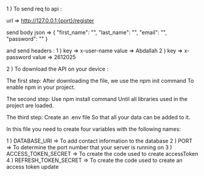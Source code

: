 1 ) To send req to api :

  url  => http://127.0.0.1:{port}/register
  
  send body json  => {
    "first_name": "",
    "last_name": "",
    "email": "",
    "password": ""
  }
  
  and send headers :
  1 ) key  => x-user-name   value =>  Abdallah
  2 ) key  => x-password  value =>  2612025

2 ) To download the API on your device :

  The first step: 
  After downloading the file, we use the npm init command To enable npm in your project.
  
  The second step:
  Use npm install command Until all libraries used in the project are loaded.
  
  The third step:
  Create an .env file So that all your data can be added to it.
  
  In this file you need to create four variables with the following names:
  
  1 ) DATABASE_URI =>  To add contact information to the database
  2 ) PORT => To determine the port number that your server is running on
  3 ) ACCESS_TOKEN_SECRET => To create the code used to create accessToken
  4 ) REFRESH_TOKEN_SECRET => To create the code used to create an access token update
